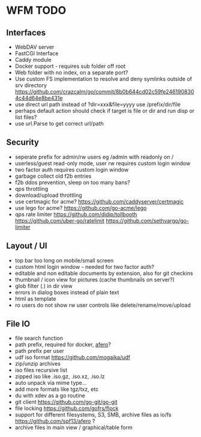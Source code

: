 # WFM TODO

## Interfaces
* WebDAV server
* FastCGI Interface
* Caddy module
* Docker support - requires sub folder off root
* Web folder with no index, on a separate port?
* Use custom FS implementation to resolve and deny symlinks outside of srv directory
https://github.com/crazcalm/go/commit/8b0b644cd02c59fe2461908304c44d64e8be431e
* use direct url path instead of ?dir=xxx&file=yyyy use /prefix/dir/file
* perhaps default action should check if target is file or dir and run disp or list files?
* use url.Parse to get correct url/path

## Security
* seperate prefix for admin/rw users eg /admin with readonly on /
* userless/guest read-only mode, user rw
  requires custom login window
* two factor auth
  requires custom login window
* garbage collect old f2b entries
* f2b ddos prevention, sleep on too many bans?
* qps throttling
* download/upload throttling
* use certmagic for acme? https://github.com/caddyserver/certmagic
* use lego for acme? https://github.com/go-acme/lego
* qps rate limiter
  https://github.com/didip/tollbooth
  https://github.com/uber-go/ratelimit
  https://github.com/sethvargo/go-limiter

## Layout / UI
* top bar too long on mobile/small screen
* custom html login window - needed for two factor auth?
* editable and non editable documents by extension, also for git checkins
* thumbnail / icon view for pictures (cache thumbnails on server?)
* glob filter (*.*) in dir view
* errors in dialog boxes instead of plain text
* html as template
* ro users do not show rw user controls like delete/rename/move/upload

## File IO
* file search function
* path prefix, required for docker, [afero](https://github.com/spf13/afero)?
* path prefix per user
* udf iso format https://github.com/mogaika/udf
* zip/unzip archives
* iso files recursive list
* zipped iso like .iso.gz, .iso.xz, .iso.lz
* auto unpack via mime type...
* add more formats like tgz/txz, etc
* du with xdev as a go routine
* git client https://github.com/go-git/go-git
* file locking https://github.com/gofrs/flock
* support for different filesystems, S3, SMB, archive files as io/fs
  https://github.com/spf13/afero ?
* archive files in main view / graphical/table form